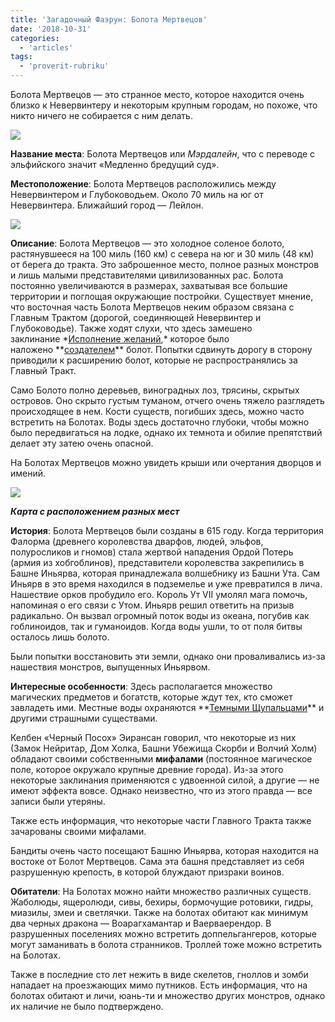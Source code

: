 ```yaml
---
title: 'Загадочный Фаэрун: Болота Мертвецов'
date: '2018-10-31'
categories:
  - 'articles'
tags:
  - 'proverit-rubriku'
---
```


Болота Мертвецов — это странное место, которое находится очень близко к Невервинтеру и некоторым крупным городам, но похоже, что никто ничего не собирается с ним делать.

![](https://pp.userapi.com/c845417/v845417347/c5ac4/Dl_WxxH8e2M.jpg)

**Название места**: Болота Мертвецов или *Мэрдалейн*, что с переводе с эльфийского значит «Медленно бредущий суд».

**Местоположение**: Болота Мертвецов расположились между Невервинтером и Глубоководьем. Около 70 миль на юг от Невервинтера. Ближайший город — Лейлон.

![](https://pp.userapi.com/c845417/v845417347/c5acd/NEJWlJlHCW8.jpg)

**Описание**: Болота Мертвецов — это холодное соленое болото, растянувшееся на 100 миль (160 км) с севера на юг и 30 миль (48 км) от берега до тракта. Это заброшенное место, полное разных монстров и лишь малыми представителями цивилизованных рас. Болота постоянно увеличиваются в размерах, захватывая все большие территории и поглощая окружающие постройки. Существует мнение, что восточная часть Болота Мертвецов неким образом связана с Главным Трактом (дорогой, соединяющей Невервинтер и Глубоководье). Также ходят слухи, что здесь замешено заклинание *[Исполнение желаний](https://vk.com/away.php?to=http%3A%2F%2Fdungeon.su%2Fspells%2F124-wish%2F&cc_key= 'http://dungeon.su/spells/124-wish/'),* которое было наложено **[создателем](https://vk.com/@dnd_for_all-zagadochnyi-faerun-bashnya-inyarva 'https://vk.com/@dnd_for_all-zagadochnyi-faerun-bashnya-inyarva')** болот. Попытки сдвинуть дорогу в сторону приводили к расширению болот, которые не распространялись за Главный Тракт.

Само Болото полно деревьев, виноградных лоз, трясины, скрытых островов. Оно скрыто густым туманом, отчего очень тяжело разглядеть происходящее в нем. Кости существ, погибших здесь, можно часто встретить на Болотах. Воды здесь достаточно глубоки, чтобы можно было передвигаться на лодке, однако их темнота и обилие препятствий делает эту затею очень опасной.

На Болотах Мертвецов можно увидеть крыши или очертания дворцов и имений.

![](https://pp.userapi.com/c849132/v849132779/55cf4/pwR3LauziUE.jpg)

**_Карта с расположением разных мест_**

**История**: Болота Мертвецов были созданы в 615 году. Когда территория Фалорма (древнего королевства дварфов, людей, эльфов, полуросликов и гномов) стала жертвой нападения Ордой Потерь (армия из хобгоблинов), представители королевства закрепились в Башне Иньярва, которая принадлежала волшебнику из Башни Ута. Сам Иньярв в это время находился в подземелье и уже превратился в лича. Нашествие орков пробудило его. Король Ут VII умолял мага помочь, напоминая о его связи с Утом. Иньярв решил ответить на призыв радикально. Он вызвал огромный поток воды из океана, погубив как гоблиноидов, так и гуманоидов. Когда воды ушли, то от поля битвы осталось лишь болото.

Были попытки восстановить эти земли, однако они проваливались из-за нашествия монстров, выпущенных Иньярвом.

**Интересные особенности**: Здесь располагается множество магических предметов и богатств, которые ждут тех, кто сможет завладеть ими. Местные воды охраняются **[Темными Щупальцами](https://vk.com/away.php?to=http%3A%2F%2Fforgottenrealms.wikia.com%2Fwiki%2FDarktentacles&cc_key= 'http://forgottenrealms.wikia.com/wiki/Darktentacles')** и другими страшными существами.

Келбен «Черный Посох» Эирансан говорил, что некоторые из них (Замок Нейритар, Дом Холка, Башни Убежища Скорби и Волчий Холм) обладают своими собственными **мифалами** (постоянное магическое поле, которое окружало крупные древние города). Из-за этого некоторые заклинания применяются с удвоенной силой, а другие — не имеют эффекта вовсе. Однако неизвестно, что из этого правда — все записи были утеряны.

Также есть информация, что некоторые части Главного Тракта также зачарованы своими мифалами.

Бандиты очень часто посещают Башню Иньярва, которая находится на востоке от Болот Мертвецов. Сама эта башня представляет из себя разрушенную крепость, в которой блуждают призраки воинов.

**Обитатели**: На Болотах можно найти множество различных существ. Жаболюды, ящеролюди, сивы, бехиры, бормочущие ротовики, гидры, миазилы, змеи и светлячки. Также на болотах обитают как минимум два черных дракона — Воарагхамантар и Ваерваерендор. В разрушенных поселениях можно встретить доппельгангеров, которые могут заманивать в болота странников. Троллей тоже можно встретить на Болотах.

Также в последние сто лет нежить в виде скелетов, гноллов и зомби нападает на проезжающих мимо путников. Есть информация, что на болотах обитают и личи, юань-ти и множество других монстров, однако их наличие не было подтверждено.
